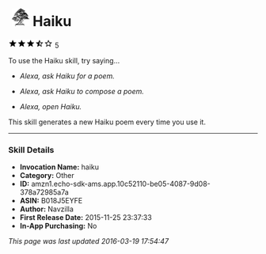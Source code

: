 # &nbsp;<img src="app_icon" alt="Haiku icon" width="36"> Haiku
![3.5 stars](../../../images/ic_star_black_18dp_1x.png)![3.5 stars](../../../images/ic_star_black_18dp_1x.png)![3.5 stars](../../../images/ic_star_black_18dp_1x.png)![3.5 stars](../../../images/ic_star_half_black_18dp_1x.png)![3.5 stars](../../../images/ic_star_border_black_18dp_1x.png) 5

To use the Haiku skill, try saying...

* *Alexa, ask Haiku for a poem.*

* *Alexa, ask Haiku to compose a poem.*

* *Alexa, open Haiku.*

This skill generates a new Haiku poem every time you use it.

***

### Skill Details

* **Invocation Name:** haiku
* **Category:** Other
* **ID:** amzn1.echo-sdk-ams.app.10c52110-be05-4087-9d08-378a72985a7a
* **ASIN:** B018J5EYFE
* **Author:** Navzilla
* **First Release Date:** 2015-11-25 23:37:33
* **In-App Purchasing:** No

*This page was last updated 2016-03-19 17:54:47*
